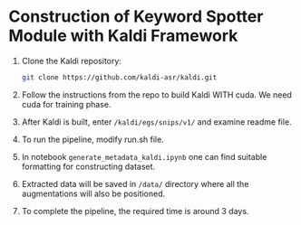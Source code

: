 # Construction of Keyword Spotter Module with Kaldi Framework

1. Clone the Kaldi repository:
   ```bash
   git clone https://github.com/kaldi-asr/kaldi.git

3. Follow the instructions from the repo to build Kaldi WITH cuda. We need cuda for training phase.

4. After Kaldi is built, enter `/kaldi/egs/snips/v1/` and examine readme file.

5. To run the pipeline, modify run.sh file.

6. In notebook `generate_metadata_kaldi.ipynb` one can find suitable formatting for constructing dataset.

7. Extracted data will be saved in `/data/` directory where all the augmentations will also be positioned.

8. To complete the pipeline, the required time is around 3 days.
